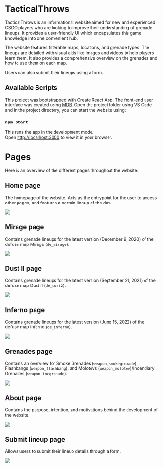 # TacticalThrows

TacticalThrows is an informational website aimed for new and experienced CSGO players who are looking to improve their understanding of grenade lineups. It provides a user-friendly UI which encapsulates this game knowledge into one convenient hub.

The website features filterable maps, locations, and grenade types. The lineups  are detailed with visual aids like images and videos to help players learn them. It also provides a comprehensive overview on the grenades and how to use them on each map.

Users can also submit their lineups using a form.

## Available Scripts

This project was bootstrapped with [Create React App](https://github.com/facebook/create-react-app). The front-end user interface was created using [MDB](https://mdbootstrap.com/).
Open the project folder using VS Code and in the project directory, you can start the website using:

### `npm start`

This runs the app in the development mode.\
Open [http://localhost:3000](http://localhost:3000) to view it in your browser.

# Pages

Here is an overview of the different pages throughout the website:

<div style="page-break-after: always;"></div>

## Home page

The homepage of the website. Acts as the entrypoint for the user to access other pages, and features a certain lineup of the day.

<img src="https://i.imgur.com/xpUZdJt.png">

<div style="page-break-after: always;"></div>

## Mirage page

Contains grenade lineups for the latest version (December 9, 2020) of the defuse map Mirage (`de_mirage`).

<img src="https://i.imgur.com/YO3BZW4.png">

<div style="page-break-after: always;"></div>

## Dust II page

Contains grenade lineups for the latest version (September 21, 2021) of the defuse map Dust II (`de_dust2`).

<img src="https://i.imgur.com/enurQ3z.png">

<div style="page-break-after: always;"></div>

## Inferno page

Contains grenade lineups for the latest version (June 15, 2022) of the defuse map Inferno (`de_inferno`).

<img src="https://i.imgur.com/S6pnIYy.png">

<div style="page-break-after: always;"></div>

## Grenades page

Contains an overview for Smoke Grenades (`weapon_smokegrenade`), Flashbangs (`weapon_flashbang`), and Molotovs (`weapon_molotov`)/Incendiary Grenades (`weapon_incgrenade`).


<img src="https://i.imgur.com/0Y4GsEa.png">

<div style="page-break-after: always;"></div>

## About page

Contains the purpose, intention, and motivations behind the development of the website.

<img src="https://i.imgur.com/yV7iGke.png">

<div style="page-break-after: always;"></div>

## Submit lineup page

Allows users to submit their lineup details through a form.

<img src="https://i.imgur.com/sIumkQe.png">